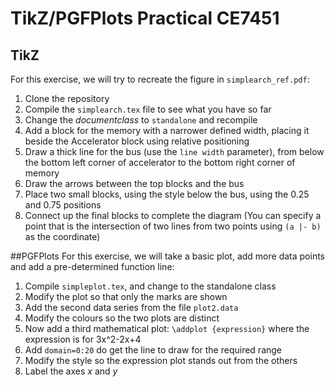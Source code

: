 # TikZ/PGFPlots Practical CE7451

## TikZ
For this exercise, we will try to recreate the figure in `simplearch_ref.pdf`:

1. Clone the repository
2. Compile the `simplearch.tex` file to see what you have so far
3. Change the *documentclass* to `standalone` and recompile
4. Add a block for the memory with a narrower defined width, placing it beside the Accelerator block using relative positioning
5. Draw a thick line for the bus (use the `line width` parameter), from below the bottom left corner of accelerator to the bottom right corner of memory
6. Draw the arrows between the top blocks and the bus
7. Place two small blocks, using the style below the bus, using the 0.25 and 0.75 positions
8. Connect up the final blocks to complete the diagram (You can specify a point that is the intersection of two lines from two points using `(a |- b)` as the coordinate)

##PGFPlots
For this exercise, we will take a basic plot, add more data points and add a pre-determined function line:
1. Compile `simpleplot.tex`, and change to the standalone class
2. Modify the plot so that only the marks are shown
3. Add the second data series from the file `plot2.data`
4. Modify the colours so the two plots are distinct
5. Now add a third mathematical plot: `\addplot {expression}` where the expression is for 3x^2-2x+4
6. Add `domain=0:20` do get the line to draw for the required range
6. Modify the style so the expression plot stands out from the others
7. Label the axes *x* and *y*
